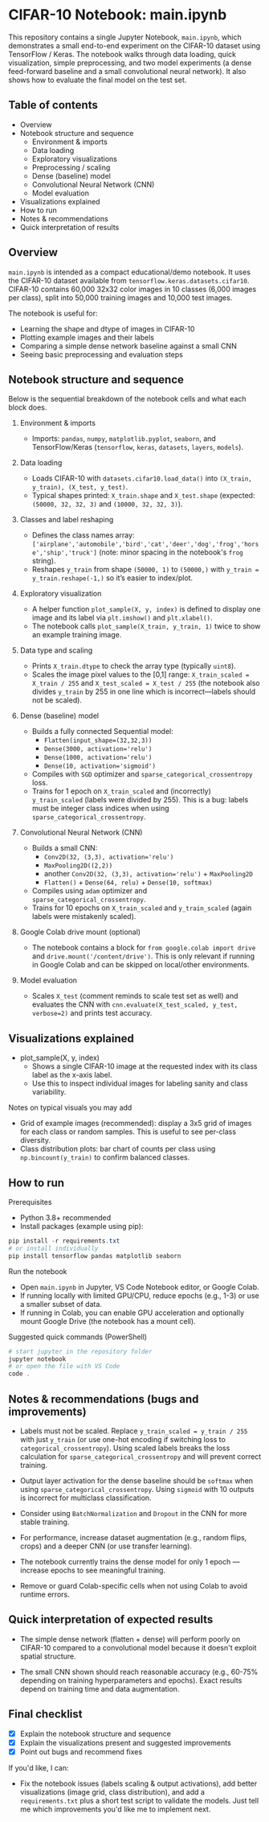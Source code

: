 # CIFAR-10 Notebook: main.ipynb

This repository contains a single Jupyter Notebook, `main.ipynb`, which demonstrates a small end-to-end experiment on the CIFAR-10 dataset using TensorFlow / Keras. The notebook walks through data loading, quick visualization, simple preprocessing, and two model experiments (a dense feed-forward baseline and a small convolutional neural network). It also shows how to evaluate the final model on the test set.

## Table of contents

- Overview
- Notebook structure and sequence
  - Environment & imports
  - Data loading
  - Exploratory visualizations
  - Preprocessing / scaling
  - Dense (baseline) model
  - Convolutional Neural Network (CNN)
  - Model evaluation
- Visualizations explained
- How to run
- Notes & recommendations
- Quick interpretation of results

## Overview

`main.ipynb` is intended as a compact educational/demo notebook. It uses the CIFAR-10 dataset available from `tensorflow.keras.datasets.cifar10`. CIFAR-10 contains 60,000 32x32 color images in 10 classes (6,000 images per class), split into 50,000 training images and 10,000 test images.

The notebook is useful for:
- Learning the shape and dtype of images in CIFAR-10
- Plotting example images and their labels
- Comparing a simple dense network baseline against a small CNN
- Seeing basic preprocessing and evaluation steps

## Notebook structure and sequence

Below is the sequential breakdown of the notebook cells and what each block does.

1) Environment & imports
   - Imports: `pandas`, `numpy`, `matplotlib.pyplot`, `seaborn`, and TensorFlow/Keras (`tensorflow`, `keras`, `datasets`, `layers`, `models`).

2) Data loading
   - Loads CIFAR-10 with `datasets.cifar10.load_data()` into `(X_train, y_train), (X_test, y_test)`.
   - Typical shapes printed: `X_train.shape` and `X_test.shape` (expected: `(50000, 32, 32, 3)` and `(10000, 32, 32, 3)`).

3) Classes and label reshaping
   - Defines the class names array: `['airplane','automobile','bird','cat','deer','dog','frog','horse','ship','truck']` (note: minor spacing in the notebook's `frog ` string).
   - Reshapes `y_train` from shape `(50000, 1)` to `(50000,)` with `y_train = y_train.reshape(-1,)` so it’s easier to index/plot.

4) Exploratory visualization
   - A helper function `plot_sample(X, y, index)` is defined to display one image and its label via `plt.imshow()` and `plt.xlabel()`.
   - The notebook calls `plot_sample(X_train, y_train, 1)` twice to show an example training image.

5) Data type and scaling
   - Prints `X_train.dtype` to check the array type (typically `uint8`).
   - Scales the image pixel values to the [0,1] range: `X_train_scaled = X_train / 255` and `X_test_scaled = X_test / 255` (the notebook also divides `y_train` by 255 in one line which is incorrect—labels should not be scaled).

6) Dense (baseline) model
   - Builds a fully connected Sequential model:
     - `Flatten(input_shape=(32,32,3))`
     - `Dense(3000, activation='relu')`
     - `Dense(1000, activation='relu')`
     - `Dense(10, activation='sigmoid')`
   - Compiles with `SGD` optimizer and `sparse_categorical_crossentropy` loss.
   - Trains for 1 epoch on `X_train_scaled` and (incorrectly) `y_train_scaled` (labels were divided by 255). This is a bug: labels must be integer class indices when using `sparse_categorical_crossentropy`.

7) Convolutional Neural Network (CNN)
   - Builds a small CNN:
     - `Conv2D(32, (3,3), activation='relu')`
     - `MaxPooling2D((2,2))`
     - another `Conv2D(32, (3,3), activation='relu')` + `MaxPooling2D`
     - `Flatten()` + `Dense(64, relu)` + `Dense(10, softmax)`
   - Compiles using `adam` optimizer and `sparse_categorical_crossentropy`.
   - Trains for 10 epochs on `X_train_scaled` and `y_train_scaled` (again labels were mistakenly scaled).

8) Google Colab drive mount (optional)
   - The notebook contains a block for `from google.colab import drive` and `drive.mount('/content/drive')`. This is only relevant if running in Google Colab and can be skipped on local/other environments.

9) Model evaluation
   - Scales `X_test` (comment reminds to scale test set as well) and evaluates the CNN with `cnn.evaluate(X_test_scaled, y_test, verbose=2)` and prints test accuracy.


## Visualizations explained

- plot_sample(X, y, index)
  - Shows a single CIFAR-10 image at the requested index with its class label as the x-axis label.
  - Use this to inspect individual images for labeling sanity and class variability.

Notes on typical visuals you may add
- Grid of example images (recommended): display a 3x5 grid of images for each class or random samples. This is useful to see per-class diversity.
- Class distribution plots: bar chart of counts per class using `np.bincount(y_train)` to confirm balanced classes.

## How to run

Prerequisites
- Python 3.8+ recommended
- Install packages (example using pip):

```powershell
pip install -r requirements.txt
# or install individually
pip install tensorflow pandas matplotlib seaborn
```

Run the notebook
- Open `main.ipynb` in Jupyter, VS Code Notebook editor, or Google Colab.
- If running locally with limited GPU/CPU, reduce epochs (e.g., 1-3) or use a smaller subset of data.
- If running in Colab, you can enable GPU acceleration and optionally mount Google Drive (the notebook has a mount cell).

Suggested quick commands (PowerShell)

```powershell
# start jupyter in the repository folder
jupyter notebook
# or open the file with VS Code
code .
```

## Notes & recommendations (bugs and improvements)

- Labels must not be scaled. Replace `y_train_scaled = y_train / 255` with just `y_train` (or use one-hot encoding if switching loss to `categorical_crossentropy`). Using scaled labels breaks the loss calculation for `sparse_categorical_crossentropy` and will prevent correct training.

- Output layer activation for the dense baseline should be `softmax` when using `sparse_categorical_crossentropy`. Using `sigmoid` with 10 outputs is incorrect for multiclass classification.

- Consider using `BatchNormalization` and `Dropout` in the CNN for more stable training.

- For performance, increase dataset augmentation (e.g., random flips, crops) and a deeper CNN (or use transfer learning).

- The notebook currently trains the dense model for only 1 epoch — increase epochs to see meaningful training.

- Remove or guard Colab-specific cells when not using Colab to avoid runtime errors.

## Quick interpretation of expected results

- The simple dense network (flatten + dense) will perform poorly on CIFAR-10 compared to a convolutional model because it doesn't exploit spatial structure.

- The small CNN shown should reach reasonable accuracy (e.g., 60-75% depending on training hyperparameters and epochs). Exact results depend on training time and data augmentation.

## Final checklist

- [x] Explain the notebook structure and sequence
- [x] Explain the visualizations present and suggested improvements
- [x] Point out bugs and recommend fixes

If you'd like, I can:
- Fix the notebook issues (labels scaling & output activations), add better visualizations (image grid, class distribution), and add a `requirements.txt` plus a short test script to validate the models. Just tell me which improvements you'd like me to implement next.

